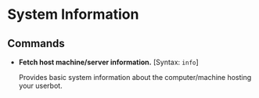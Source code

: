 # System Information

## Commands

- **Fetch host machine/server information.**
[Syntax: `info`]

  Provides basic system information about the computer/machine hosting your userbot.
<!--stackedit_data:
eyJoaXN0b3J5IjpbMzg0MTIzMTg0XX0=
-->